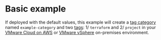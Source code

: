 # Basic example

If deployed with the default values, this example will create a [tag category][category] named `example-category` and two [tags][tags]: 1/ `terraform` and 2/ `project` in your [VMware Cloud on AWS][vmconaws] or [VMware vSphere][vsphere] on-premises environment.

[category]: https://docs.vmware.com/en/VMware-vSphere/7.0/com.vmware.vsphere.vcenterhost.doc/GUID-BA3D1794-28F2-43F3-BCE9-3964CB207FB6.html
[tags]: https://docs.vmware.com/en/VMware-vSphere/7.0/com.vmware.vsphere.vcenterhost.doc/GUID-2FF21224-B6BC-499B-AD8B-D2C4309AD9DC.html
[vsphere]: https://docs.vmware.com/en/VMware-vSphere/index.html
[vmconaws]: https://aws.amazon.com/vmware/
